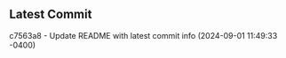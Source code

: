 
## Latest Commit
c7563a8 - Update README with latest commit info (2024-09-01 11:49:33 -0400) <Yunxi-Zhou>
